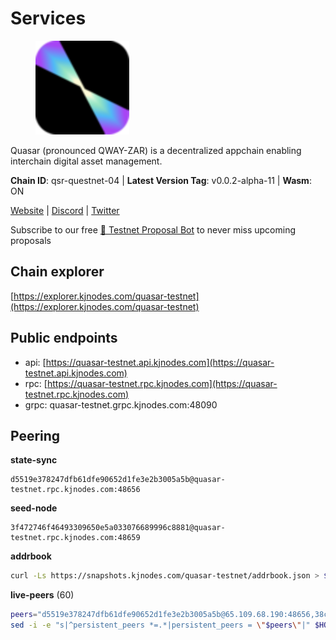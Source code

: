 # Services

<figure><img src="https://raw.githubusercontent.com/kj89/cosmos-images/main/logos/quasar.png" width="150" alt=""><figcaption></figcaption></figure>

Quasar (pronounced QWAY-ZAR) is a decentralized  appchain enabling interchain digital asset management.

**Chain ID**: qsr-questnet-04 | **Latest Version Tag**: v0.0.2-alpha-11 | **Wasm**: ON

[Website](https://www.quasar.fi) | [Discord](https://discord.gg/quasarfi) | [Twitter](https://twitter.com/QuasarFi)



Subscribe to our free [🤖 Testnet Proposal Bot](https://t.me/kjnodes_testnet_proposal_bot) to never miss upcoming proposals


## Chain explorer
[https://explorer.kjnodes.com/quasar-testnet](https://explorer.kjnodes.com/quasar-testnet)

## Public endpoints

* api: [https://quasar-testnet.api.kjnodes.com](https://quasar-testnet.api.kjnodes.com)
* rpc: [https://quasar-testnet.rpc.kjnodes.com](https://quasar-testnet.rpc.kjnodes.com)
* grpc: quasar-testnet.grpc.kjnodes.com:48090

## Peering

**state-sync**

```text
d5519e378247dfb61dfe90652d1fe3e2b3005a5b@quasar-testnet.rpc.kjnodes.com:48656
```

**seed-node**

```text
3f472746f46493309650e5a033076689996c8881@quasar-testnet.rpc.kjnodes.com:48659
```

**addrbook**
```bash
curl -Ls https://snapshots.kjnodes.com/quasar-testnet/addrbook.json > $HOME/.quasarnode/config/addrbook.json
```

**live-peers** (60)
```bash
peers="d5519e378247dfb61dfe90652d1fe3e2b3005a5b@65.109.68.190:48656,38cf4c8da13354be52a824a0a2d0db0f3884c312@5.9.70.180:15661,b1197bd0946b3d2d462fcc7548a79e87101d2389@65.108.141.109:38656,1d45825d931e3307e7bedc8dd7d6bfd99834a651@217.76.53.51:29656,b1abe60094e94ab8a6a47f861aff20d23b91a6be@116.202.18.225:29656,384a7825f36cb24ea4245a1fd415a67ed68bb39c@217.76.53.41:29656,61fda112d48981fb76da85ec0cdaa938a9b4b3be@217.76.53.58:29656,c9dea61bc9d3cafebc2abd0dad0718cbefa0b067@217.76.52.119:29656,966acc999443bae0857604a9fce426b5e09a7409@65.108.105.48:18256,9df9747fbc7713c3e162d43ac48f2aa2fd892948@89.117.61.201:29656,eac5915c817b48756e4270f843a8c3991c920130@95.216.209.98:48656,0be6fec1e1aef844692fa2d0356d0285c93a3911@217.76.53.45:29656,d8b4928dd49cede1f4b9a3b7bd3de74b352dc124@217.76.53.53:29656,85127851e0ffaed14dabe3ec38586e461d67f6e6@43.134.191.246:26656,1d0ff0d005171706825a734adc4ff703c06684db@217.76.53.43:29656,bd6b4706585cdfbe1041574a7c236f845a35d02a@89.117.57.168:27656,23205abe13fff0496bf9004e8fa33d41030c9d9d@38.242.226.4:27656,9dad9cbe1e9144c63978a89713e3729286e91bcf@217.76.53.59:29656,2d51d36815208ed78c3e8af6d4d1b15b3924bbea@217.76.53.48:29656,9ddb6f7221e5cda2507974424e1cd9ebfafdcb09@65.108.242.221:28656,92eb016d0a1161c37c930699bc2c909fb78c0eb6@45.14.194.135:26656,4a9ad297f8b6f29a666574a920664ff7e179e591@217.76.53.56:29656,b070839b0d7eb5648a855b1d48a5d49742a67d7b@34.72.34.87:26656,5ee7e86d1a1dc84f61733e73c5f70bc47c21f800@185.245.182.152:29656,044bc1adc730b930950b3454cd7fd9760f720448@217.76.53.57:29656,a0d2429d6da6fa1ad51f36d8ddbc63d8a33f32b5@95.111.229.142:48656,eb99675e22ec40553b971539c38ab5dbef7ed3a1@45.32.13.168:26656,ff1679b42464f55b4445efece4cb318eac50ddc5@167.99.70.247:48656,817125f8b186fb465bef146b80e8e17b992307aa@178.239.197.178:26656,164d5b83836409353a5a13550e6e52f4afbf2dd9@43.156.44.89:26656,75967c24c2dfde28f654886388b5a9cf25bfc725@194.61.28.31:48656,cfecc5893ede63a7cd4b5115fde130ef66dce662@217.76.52.122:29656,83b0f2c5d3e3b4b459cf2a854bb1abbe11e00b39@178.74.245.198:6062,7347025cb677ceeaa968998a6e46b9436774e1bb@217.76.53.47:29656,a0226cf54a3ba8c90b396cac7e328848b340bb4d@167.86.115.193:29656,d82cebf4dece1135271b18c40aea5665d7458fef@38.242.158.116:27656,f1f8860232d2c86377b4d1c0f60d7b2927b7d770@161.97.155.208:29656,bb4df0db415df57a5b67eff7c72224a1143d48a2@185.107.237.17:34656,a15244b3c23f0f5aae1ad1305612307f3d9befdf@185.177.116.135:27656,9885cd12c73a5b1331586fb93ac2eaa7f6bfcfd7@185.207.250.161:29656,2d2e46fe1e0b0ee2f3321bc5c7fe7885f98598db@95.217.222.90:29656,a1cf76466927ff77370375b82f97763e48e3eca2@38.242.226.89:27656,b0cb14a9b5bddc81131139e6887ac92df07bdea6@217.76.52.120:29656,46bd0cbd7b866535a2425e2d67d097c46009949e@149.102.148.184:26656,23448dd4d8d52b056787701b6c6ff7aded3533a5@74.119.195.175:48656,5ee5edad2e703e272b0f8779182a639dc13145c1@84.21.171.227:48656,2e9b73f156032891bd73036da25564c630da39c7@84.46.251.72:29656,780e77989be655999a28d6ee334cd918b6131637@38.242.212.100:27656,f128c1f24430732d2e59611b518bd8278b6539a7@43.156.114.219:26656,e66903c07528d605583271bf83950d4ea7734f04@34.173.188.116:26656,5d3a580811ab2f08eca27900e64f90668cbabc55@138.197.188.236:29656,a669201dbfdafb97d9f8858c664503dc2ff6d156@38.242.246.217:27656,e78da75330cd3efacd3df191186535dced14fbdd@95.217.158.157:29656,fa07864fa8c039242870047789a7c722520d49ba@217.76.53.49:29656,c34302a4e846b5ab69e7fb1f569f12bc716023ce@185.182.187.195:27656,dab8ba0ab909428cb5aa4949ce50c6d8529b4ae4@43.156.234.151:26656,b35f3493df8c3be232fe75ef7f4d0cb9d0f59668@65.109.70.23:18256,2ccff02c7abb163a98188aa9c978846bd00c9bbd@38.242.208.162:26656,4e28bdd1d51536dfaaa89c8489040d211741d922@161.97.149.255:26656,517e49f9162c4b0aaa300be30e35b8fc49d1a325@86.48.5.92:27656"
sed -i -e "s|^persistent_peers *=.*|persistent_peers = \"$peers\"|" $HOME/.quasarnode/config/config.toml
```
